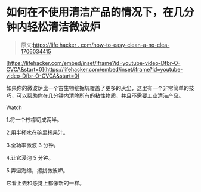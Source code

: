 # 如何在不使用清洁产品的情况下，在几分钟内轻松清洁微波炉

> 原文:[https://life hacker . com/how-to-easy-clean-a-no-clea-1706034415](https://lifehacker.com/how-to-easily-clean-a-microwave-in-minutes-with-no-clea-1706034415)

 [https://lifehacker.com/embed/inset/iframe?id=youtube-video-Dfbr-O-CVCA&start=0](https://lifehacker.com/embed/inset/iframe?id=youtube-video-Dfbr-O-CVCA&start=0) 

如果你的微波炉比一个古生物挖掘坑覆盖了更多的灰尘，这里有一个非常简单的技巧，可以帮助你在几分钟内清除所有的粘性物质，并且不需要工业清洁产品。

Watch

1.将一个柠檬切成两半。

2.用半杯水在碗里榨果汁。

3.全功率微波 3 分钟。

4.让它浸泡 5 分钟。

5.弄湿海绵，擦拭微波炉。

它看上去和感觉上都像新的一样。